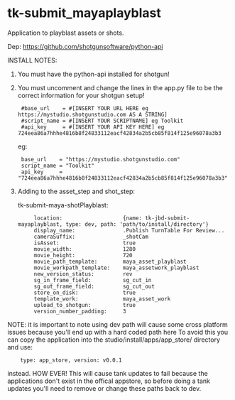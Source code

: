 tk-submit_mayaplayblast
=====================

Application to playblast assets or shots.

Dep:
https://github.com/shotgunsoftware/python-api


INSTALL NOTES:

1. You must have the python-api installed for shotgun!
2. You must uncomment and change the lines in the app.py file to be the correct information for your shotgun setup!

        #base_url    = #[INSERT YOUR URL HERE eg https://mystudio.shotgunstudio.com AS A STRING]
        #script_name = #[INSERT YOUR SCRIPTNAME] eg Toolkit
        #api_key     = #[INSERT YOUR API KEY HERE] eg 724eea86a7hhhe4816b8f24833112eacf42834a2b5cb85f814f125e96078a3b3

    eg:

        base_url    = "https://mystudio.shotgunstudio.com"
        script_name = "Toolkit"
        api_key     = "724eea86a7hhhe4816b8f24833112eacf42834a2b5cb85f814f125e96078a3b3"

3. Adding to the asset_step and shot_step:

      tk-submit-maya-shotPlayblast:

            location:                   {name: tk-jbd-submit-mayaplayblast, type: dev, path: 'path/to/install/directory'}
            display_name:               .Publish TurnTable For Review...
            cameraSuffix:               _shotCam
            isAsset:                    true
            movie_width:                1280
            movie_height:               720
            movie_path_template:        maya_asset_playblast
            movie_workpath_template:    maya_assetwork_playblast
            new_version_status:         rev
            sg_in_frame_field:          sg_cut_in
            sg_out_frame_field:         sg_cut_out
            store_on_disk:              true
            template_work:              maya_asset_work
            upload_to_shotgun:          true
            version_number_padding:     3

NOTE: it is important to note using dev path will cause some cross platform issues because you'll end up with a hard coded path here
To avoid this you can copy the application into the studio/install/apps/app_store/ directory and use:

        type: app_store, version: v0.0.1

instead. HOW EVER! This will cause tank updates to fail because the applications don't exist in the offical appstore, so before doing a
tank updates you'll need to remove or change these paths back to dev.